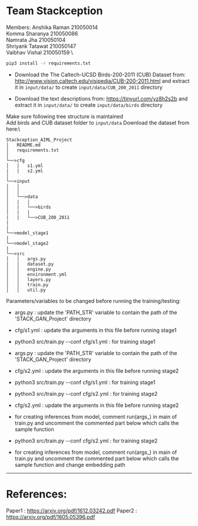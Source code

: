# Team Stackception
Members:
Anshika Raman       210050014 \
Komma Sharanya      210050086 \
Namrata Jha         210050104 \
Shriyank Tatawat    210050147 \
Vaibhav Vishal      210050159 \

```bash
pip3 install -r requirements.txt 
```
- Download the The Caltech-UCSD Birds-200-2011 (CUB) Dataset from: http://www.vision.caltech.edu/visipedia/CUB-200-2011.html and extract it in `input/data/` to create `input/data/CUB_200_2011` directory

- Download the text descriptions from: https://tinyurl.com/yz8h2s2b and extract it in `input/data/` to create `input/data/birds` directory

Make sure following tree structure is maintained\
Add birds and CUB dataset folder to `input/data`
Download the dataset from here:\


```
Stackception_AIML_Project
│   README.md   
│	requirements.txt
│
└──>cfg
│   │   s1.yml
|   |   s2.yml
│   
└──>input
│   │
│   │
│   └──>data
│   |   │
│   |   └──>birds
│   |   |    
|   |   └──>CUB_200_2011
|
|
└──>model_stage1
|
└──>model_stage2
|
└──>src
│   │   args.py
|   |   dataset.py
│   │   engine.py
│   │   environment.yml
│   │   layers.py
│   │   train.py
│   │   util.py
```

Parameters/variables to be changed before running the training/testing:

- args.py   :  update the 'PATH_STR' variable to contain the path of the 'STACK_GAN_Project' directory

- cfg/s1.yml : update the arguments in this file before running stage1

- python3 src/train.py --conf cfg/s1.yml : for training stage1

- args.py   :  update the 'PATH_STR' variable to contain the path of the 'STACK_GAN_Project' directory

- cfg/s2.yml : update the arguments in this file before running stage2

- python3 src/train.py --conf cfg/s1.yml : for training stage1

- python3 src/train.py --conf cfg/s2.yml : for training stage2

- cfg/s2.yml : update the arguments in this file before running stage2

- for creating inferences from model, comment run(args_) in main of train.py and uncomment the commented part below which calls the sample function

- python3 src/train.py --conf cfg/s2.yml : for training stage2

- for creating inferences from model, comment run(args_) in main of train.py and uncomment the commented part below which calls the sample function and change embedding path

--------------------------------------------------------------------------------------------

# References:
Paper1 : https://arxiv.org/pdf/1612.03242.pdf
Paper2 : https://arxiv.org/pdf/1605.05396.pdf